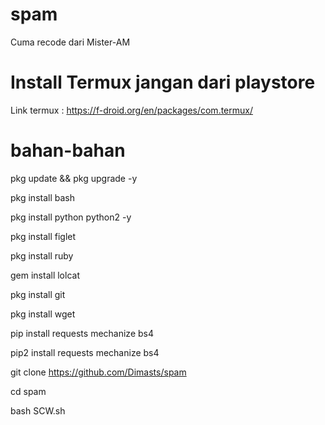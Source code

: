 # spam

Cuma recode dari Mister-AM

# Install Termux jangan dari playstore

Link termux : https://f-droid.org/en/packages/com.termux/

# bahan-bahan


pkg update && pkg upgrade -y

pkg install bash

pkg install python python2 -y

pkg install figlet

pkg install ruby

gem install lolcat

pkg install git

pkg install wget

pip install requests mechanize bs4

pip2 install requests mechanize bs4

git clone https://github.com/Dimasts/spam

cd spam

bash SCW.sh
